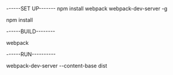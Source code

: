 ------SET UP-------
npm install webpack webpack-dev-server -g 

npm install

------BUILD--------

webpack

------RUN----------

webpack-dev-server --content-base dist
